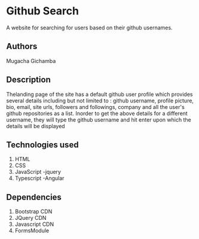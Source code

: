 # Github Search
A website for searching for users based on their github usernames.
## Authors
Mugacha Gichamba
## Description
Thelanding page of the site has a default github user profile which provides several details including but not limited to : github username, profile picture, bio, email, site urls, followers and followings, company and all the user's github repositories as a list.
Inorder to get the above details for a different username, they will type the github username and hit enter upon which the details will be displayed
## Technologies used
1. HTML
2. CSS
3. JavaScript
   -jquery
4. Typescript
    -Angular
## Dependencies
1. Bootstrap CDN
2. JQuery CDN
3. Javascript CDN
4. FormsModule